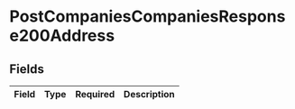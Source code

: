 # PostCompaniesCompaniesResponse200Address


## Fields

| Field       | Type        | Required    | Description |
| ----------- | ----------- | ----------- | ----------- |